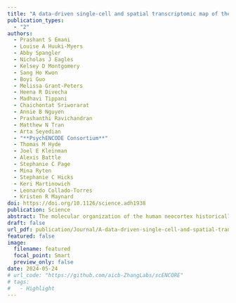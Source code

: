 ```yaml
---
title: "A data-driven single-cell and spatial transcriptomic map of the human prefrontal cortex"
publication_types:
  - "2"
authors:
  - Prashant S Emani
  - Louise A Huuki-Myers
  - Abby Spangler
  - Nicholas J Eagles
  - Kelsey D Montgomery
  - Sang Ho Kwon
  - Boyi Guo
  - Melissa Grant-Peters
  - Heena R Divecha
  - Madhavi Tippani
  - Chaichontat Sriworarat
  - Annie B Nguyen
  - Prashanthi Ravichandran
  - Matthew N Tran
  - Arta Seyedian
  - "**PsychENCODE Consortium**"
  - Thomas M Hyde
  - Joel E Kleinman
  - Alexis Battle
  - Stephanie C Page
  - Mina Ryten
  - Stephanie C Hicks
  - Keri Martinowich
  - Leonardo Collado-Torres
  - Kristen R Maynard
doi: https://doi.org/10.1126/science.adh1938
publication: Science
abstract: The molecular organization of the human neocortex historically has been studied in the context of its histological layers. However, emerging spatial transcriptomic technologies have enabled unbiased identification of transcriptionally defined spatial domains that move beyond classic cytoarchitecture. We used the Visium spatial gene expression platform to generate a data-driven molecular neuroanatomical atlas across the anterior-posterior axis of the human dorsolateral prefrontal cortex. Integration with paired single-nucleus RNA-sequencing data revealed distinct cell type compositions and cell-cell interactions across spatial domains. Using PsychENCODE and publicly available data, we mapped the enrichment of cell types and genes associated with neuropsychiatric disorders to discrete spatial domains.
draft: false
url_pdf: publication/Journal/A-data-driven-single-cell-and-spatial-transcriptomic-map-of-the-human-prefrontal-cortex/science.adh1938.pdf
featured: false
image:
  filename: featured
  focal_point: Smart
  preview_only: false
date: 2024-05-24
# url_code: "https://github.com/aicb-ZhangLabs/scENCORE"
# tags:
#   - Highlight
---
```

